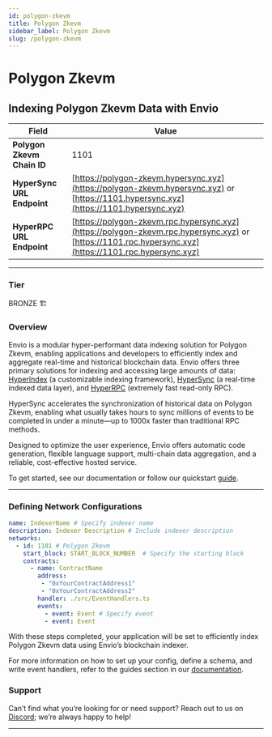 ```yaml
---
id: polygon-zkevm
title: Polygon Zkevm
sidebar_label: Polygon Zkevm
slug: /polygon-zkevm
---
```


# Polygon Zkevm

## Indexing Polygon Zkevm Data with Envio

| **Field**                     | **Value**                                                                                          |
|-------------------------------|----------------------------------------------------------------------------------------------------|
| **Polygon Zkevm Chain ID**     | 1101                                                                                            |
| **HyperSync URL Endpoint**    | [https://polygon-zkevm.hypersync.xyz](https://polygon-zkevm.hypersync.xyz) or [https://1101.hypersync.xyz](https://1101.hypersync.xyz) |
| **HyperRPC URL Endpoint**     | [https://polygon-zkevm.rpc.hypersync.xyz](https://polygon-zkevm.rpc.hypersync.xyz) or [https://1101.rpc.hypersync.xyz](https://1101.rpc.hypersync.xyz) |

---

### Tier

BRONZE 🏗️

### Overview

Envio is a modular hyper-performant data indexing solution for Polygon Zkevm, enabling applications and developers to efficiently index and aggregate real-time and historical blockchain data. Envio offers three primary solutions for indexing and accessing large amounts of data: [HyperIndex](/docs/HyperIndex/overview) (a customizable indexing framework), [HyperSync](/docs/HyperSync/overview) (a real-time indexed data layer), and [HyperRPC](/docs/HyperSync/overview-hyperrpc) (extremely fast read-only RPC).

HyperSync accelerates the synchronization of historical data on Polygon Zkevm, enabling what usually takes hours to sync millions of events to be completed in under a minute—up to 1000x faster than traditional RPC methods.

Designed to optimize the user experience, Envio offers automatic code generation, flexible language support, multi-chain data aggregation, and a reliable, cost-effective hosted service.

To get started, see our documentation or follow our quickstart [guide](/docs/HyperIndex/contract-import).

---

### Defining Network Configurations

```yaml
name: IndexerName # Specify indexer name
description: Indexer Description # Include indexer description
networks:
  - id: 1101 # Polygon Zkevm  
    start_block: START_BLOCK_NUMBER  # Specify the starting block
    contracts:
      - name: ContractName
        address:
         - "0xYourContractAddress1"
         - "0xYourContractAddress2"
        handler: ./src/EventHandlers.ts
        events:
          - event: Event # Specify event
          - event: Event
```

With these steps completed, your application will be set to efficiently index Polygon Zkevm data using Envio’s blockchain indexer.

For more information on how to set up your config, define a schema, and write event handlers, refer to the guides section in our [documentation](/docs/HyperIndex/configuration-file).

### Support

Can’t find what you’re looking for or need support? Reach out to us on [Discord](https://discord.com/invite/Q9qt8gZ2fX); we’re always happy to help!

---
